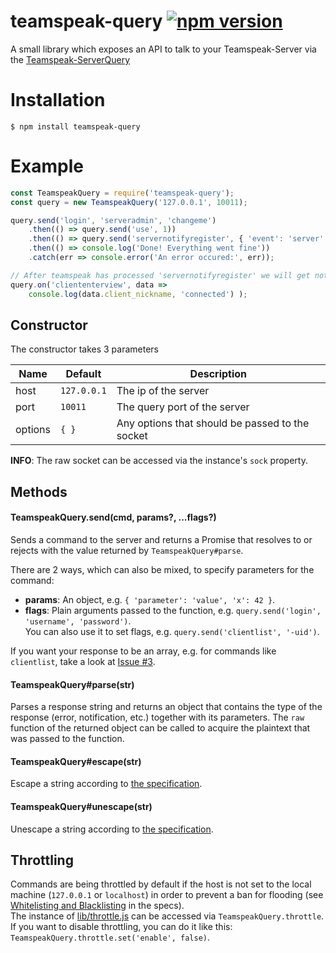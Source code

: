 # teamspeak-query [![npm version](https://badge.fury.io/js/teamspeak-query.svg)](https://badge.fury.io/js/teamspeak-query)
A small library which exposes an API to talk to your Teamspeak-Server via the [Teamspeak-ServerQuery](http://media.teamspeak.com/ts3_literature/TeamSpeak%203%20Server%20Query%20Manual.pdf)

# Installation
```shell
$ npm install teamspeak-query
```

# Example
```javascript
const TeamspeakQuery = require('teamspeak-query');
const query = new TeamspeakQuery('127.0.0.1', 10011);

query.send('login', 'serveradmin', 'changeme')
	.then(() => query.send('use', 1))
	.then(() => query.send('servernotifyregister', { 'event': 'server' }))
	.then(() => console.log('Done! Everything went fine'))
	.catch(err => console.error('An error occured:', err));

// After teamspeak has processed 'servernotifyregister' we will get notified about any connections
query.on('cliententerview', data =>
	console.log(data.client_nickname, 'connected') );
```

## Constructor
The constructor takes 3 parameters  

| Name    | Default     | Description                                     |
| ------- | ----------- | ----------------------------------------------- |
| host    | `127.0.0.1` | The ip of the server                            |
| port    | `10011`     | The query port of the server                    |
| options | `{ }`       | Any options that should be passed to the socket |

**INFO**: The raw socket can be accessed via the instance's `sock` property.


## Methods
#### TeamspeakQuery.send(cmd, params?, ...flags?)
Sends a command to the server and returns a Promise that resolves to or rejects with the value returned by `TeamspeakQuery#parse`.  

There are 2 ways, which can also be mixed, to specify parameters for the command:
* **params**: An object, e.g. `{ 'parameter': 'value', 'x': 42 }`.
* **flags**: Plain arguments passed to the function, e.g. `query.send('login', 'username', 'password')`.  
You can also use it to set flags, e.g. `query.send('clientlist', '-uid')`.

If you want your response to be an array, e.g. for commands like `clientlist`, take a look at [Issue #3](https://github.com/schroffl/teamspeak-query/issues/3#issuecomment-359252099).

#### TeamspeakQuery#parse(str)
Parses a response string and returns an object that contains the type of the response (error, notification, etc.) together with its parameters.
The `raw` function of the returned object can be called to acquire the plaintext that was passed to the function.

#### TeamspeakQuery#escape(str)
Escape a string according to [the specification](http://media.teamspeak.com/ts3_literature/TeamSpeak%203%20Server%20Query%20Manual.pdf#page=5).

#### TeamspeakQuery#unescape(str)
Unescape a string according to [the specification](http://media.teamspeak.com/ts3_literature/TeamSpeak%203%20Server%20Query%20Manual.pdf#page=5).

## Throttling
Commands are being throttled by default if the host is not set to the local machine (`127.0.0.1` or `localhost`) in order to prevent a ban for flooding (see [Whitelisting and Blacklisting](http://media.teamspeak.com/ts3_literature/TeamSpeak%203%20Server%20Query%20Manual.pdf?#page=6) in the specs).  
The instance of [lib/throttle.js](lib/throttle.js) can be accessed via `TeamspeakQuery.throttle`.  
If you want to disable throttling, you can do it like this: `TeamspeakQuery.throttle.set('enable', false)`.